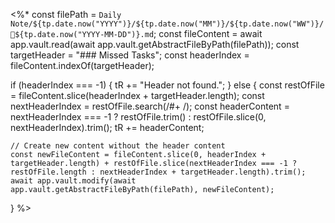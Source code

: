 <%*
const filePath = `Daily Note/${tp.date.now("YYYY")}/${tp.date.now("MM")}/${tp.date.now("WW")}/📒${tp.date.now("YYYY-MM-DD")}.md`;
const fileContent = await app.vault.read(await app.vault.getAbstractFileByPath(filePath));
const targetHeader = "### Missed Tasks";
const headerIndex = fileContent.indexOf(targetHeader);

if (headerIndex === -1) {
    tR += "Header not found.";
} else {
    const restOfFile = fileContent.slice(headerIndex + targetHeader.length);
    const nextHeaderIndex = restOfFile.search(/#+ /);
    const headerContent = nextHeaderIndex === -1 ? restOfFile.trim() : restOfFile.slice(0, nextHeaderIndex).trim();
    tR += headerContent;

    // Create new content without the header content
    const newFileContent = fileContent.slice(0, headerIndex + targetHeader.length) + restOfFile.slice(nextHeaderIndex === -1 ? restOfFile.length : nextHeaderIndex + targetHeader.length).trim();
    await app.vault.modify(await app.vault.getAbstractFileByPath(filePath), newFileContent);

}
%>



